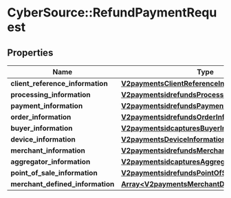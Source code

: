 # CyberSource::RefundPaymentRequest

## Properties
Name | Type | Description | Notes
------------ | ------------- | ------------- | -------------
**client_reference_information** | [**V2paymentsClientReferenceInformation**](V2paymentsClientReferenceInformation.md) |  | [optional] 
**processing_information** | [**V2paymentsidrefundsProcessingInformation**](V2paymentsidrefundsProcessingInformation.md) |  | [optional] 
**payment_information** | [**V2paymentsidrefundsPaymentInformation**](V2paymentsidrefundsPaymentInformation.md) |  | [optional] 
**order_information** | [**V2paymentsidrefundsOrderInformation**](V2paymentsidrefundsOrderInformation.md) |  | [optional] 
**buyer_information** | [**V2paymentsidcapturesBuyerInformation**](V2paymentsidcapturesBuyerInformation.md) |  | [optional] 
**device_information** | [**V2paymentsDeviceInformation**](V2paymentsDeviceInformation.md) |  | [optional] 
**merchant_information** | [**V2paymentsidrefundsMerchantInformation**](V2paymentsidrefundsMerchantInformation.md) |  | [optional] 
**aggregator_information** | [**V2paymentsidcapturesAggregatorInformation**](V2paymentsidcapturesAggregatorInformation.md) |  | [optional] 
**point_of_sale_information** | [**V2paymentsidrefundsPointOfSaleInformation**](V2paymentsidrefundsPointOfSaleInformation.md) |  | [optional] 
**merchant_defined_information** | [**Array&lt;V2paymentsMerchantDefinedInformation&gt;**](V2paymentsMerchantDefinedInformation.md) | TBD | [optional] 


